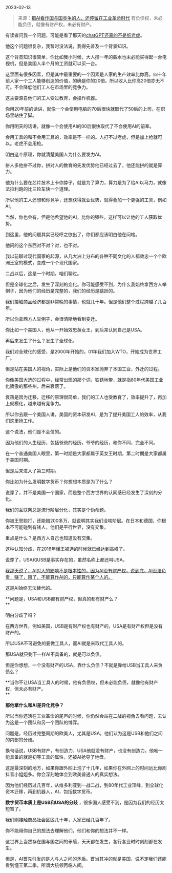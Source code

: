 2023-02-13

> 来源：[把AI看作国与国竞争的人，还停留在工业革命时代](http://mp.weixin.qq.com/s?__biz=MzU3NDc5Nzc0NQ==&mid=2247522549&idx=2&sn=feaabb9fedc0440ebea7381d4928e3aa&chksm=fd2e3a2bca59b33dba82024eb15c171afa9f8df936fb480f4c5141dbd1e4f9605e48c1e0be39&scene=27#wechat_redirect)
> 有负债权，未必能负债，就像有财产权，未必有财产。

有读者问我一个问题，可能是看了那天的[chatGPT还真的不是纸老虎](http://mp.weixin.qq.com/s?__biz=MzU0MjYwNDU2Mw==&mid=2247509569&idx=2&sn=69da702f66e65693e134bbc41a7b6150&chksm=fb1aca3dcc6d432b61301135f308a47417506ce94d9839052b08679929db266b5d91f0c88aeb&scene=21#wechat_redirect)。  

他这个问题很复杂，我暂时没法说，我得先普及一个背景知识。  

这个背景知识很简单，你比如我小时候，大人攒一年的薪水也未必能买得起一台电视机，但是美国人半个月的工资就可以买一台。

这里面有很多因素，但是其中最重要的一个因素是人家的生产效率比你高，四十年前人家一个工人能够创造的价值，的确是你的20倍。所以收入比你高20倍亦无不可。不会降低他们工人在市场里的竞争力。

这主要源自他们的工人受过教育，会操作机器。

你用20年前的话讲，就像一个会使用电脑的70后很快就取代了50后的上司，在职场里站住了脚。  

你用明天的话讲，就像一个会使用AI的00后很快取代了不会使用AI的前辈。  

会用工具的和不会用工具的，效率是不一样的。人打不过老虎，但是加上枪就可以。老虎不会用枪。

明白这个原理，你就清楚美国人为什么要发力AI。  

拼人多他拼不过你，拼对人的教育的先发优势他已经过去了，他还能拼的就是算力。  

他为什么要在芯片技术上卡你脖子，就是为了算力，算力是为了给AI以马力，就像法拉利跑的比三轮车快一个道理。

所以他的工人还想和你竞争，还想获得就业优势，就得叠加一个更强的工具，例如AI。  

当然，你也会有，但是他希望他的AI，比你的强些，这样可以让他的工人获取优势。

到这里，他的问题其实已经呼之欲出了，你们都应该明白他在问啥。

他问的这个东西对不对？对，也不对。

我以前聊过现代国家的起源，从几大洲上分布的各种不同文化的人都效忠一个个欧洲王室的模式，变成一个个现代国家。  

二战以后，这是一个时期，咱们聊过。

但是全球化之后，发生了深刻的变化。你可能感受不到，为什么我始终拿西方人举例子，因为他们的经历是完整的，我们的经历是跳跃的。  

我们接触商品经济都是非常晚的事情，也就几十年。但是他们整个过程跨越了几百年。

所以你拿西方人举例子，会很清晰地看到变迁。  

你比如一个美国人，他从一开始效忠英女王，到后来认同自己是USA。  

再后来发生了什么？发生了全球化。  

我们对全球化的感受，是2000年开始的，01年我们加入WTO，开始成为世界工厂。  

但是站在美国人的视角，实际上是他们的资本家抛弃了本国工业，外迁的过程。

你像美国大选的过程中，经常出现的那个词，铁锈地带，就是指80年代美国工业化骄傲的那些州，后来衰落了。

衰落是因为迁移，迁移的原理很简单，我们的工人也受教育了，效率提升了，再加上规模化，越来越有竞争力。  

所以你去跟一个美国人讲，美国的资本研发AI，是为了提升美国工人的效率，从我们这里抢工作。  

这个说法，他们是不会信的。

因为他们的人生经历，包括爸爸的经历，爷爷的经历，和你不同，完全不同。

在一个普通美国人眼里，第一时期是大家都属于英女王时期，第二时期是大家都属于美国时期。  

但是后来进入了第三时期。

你比如为什么发明数字货币？你想想本质是为了什么？  

说穿了，并不是美国一个国家，而是整个西方世界的认同感已经发生了深刻的分化。  

我们的互联网总是流行阶层分化，其实是个伪命题。  

你被王思聪打，还能赔200多万，就说明其实我们没啥阶层。在日本和德国，你根本不可能碰到有钱人，他们是平行世界，没有交集。

重点是什么？是西方人自己也知道没有交集。  

这种认知分歧，在2016年懂王被选的时候就已经达到高峰了。  

说穿了，USA和USB是事实存在的，虽然名称上都还叫USA。  

[我那天说了，AI对人的影响不是根本性的，因为AI没有财产权，说到底，AI没法负责，赚了，赔了，不能算作AI的，只能算作某个人的。](http://mp.weixin.qq.com/s?__biz=MzU3NDc5Nzc0NQ==&mid=2247522478&idx=1&sn=27f12271c6a75783d421fab6d3e461bf&chksm=fd2e3a70ca59b3665ece0a096207dd7402047c9f312bc27f01bc2dc8a0d3fb0866f29c19b683&scene=21#wechat_redirect)  

这是AI始终无法替代的。

 **问题是，USA和USB都有财产权，但真的都有财产么？  
**

明白分歧了吗？

在西方世界，例如美国，USB是有财产权也有财产的，USA是有财产权但是没有财产的。

所以USA不可避免的要做工具人，而AI就是来取代工具人的。

那USA就只剩下一样AI不具备的，就是可以负债。  

但是你想想，一个没有财产的USA，靠什么负债？不就是靠给USB当工具人来负债么？

 **当你不让USA当工具人的时候，他有负债权，但未必能负债，就像他有财产权，但未必有财产。  
**

 **那他拿什么和AI差异化竞争？**

所以当你还活在工业革命的尾声的时候，你仍然会站在二战的视角去看问题，去认为这是一个团队和另一个团队的博弈。  

问题是，经历过完整周期的欧美人，尤其是USA，他们认为这是USB和他们之间的内部的分歧。

换句话说，USB有财产，有创造力，USA他就没有财产，也没有创造力，他唯一能具备的就是初等工具的属性，还被AI抢夺了地盘。  

这是最深刻的地方，如果你跟外网上泡了十几年，如果你在外网上的时间远比你刷抖音小姐姐多。你会深刻地体会到欧美普通人的真实想法。

因为他们经历过几百年，从维多利亚到一战二战，到80年代工业顶峰，到全球化资本迁移，再到机器人，AI，包括数字货币。  

 **数字货币本质上是USB和USA的分歧** ，很多国人感受不到，是因为我们的经历太短暂了。  

我们刚接触商品社会区区几十年，人家已经几百年了。  

你不能用你自己的想法去理解他们，他们和你的想法并不一样。  

这世界上当然存在国与国之间的矛盾，天天都在发生，各行各业时时刻刻都在发生。  

但是，AI首先引发的是人与人之间的矛盾。首当其冲的就是美国，说不定我们还能看到懂王第二季，所谓大统领再临人间。

